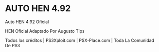 # AUTO HEN 4.92

Auto HEN 4.92 Oficial

HEN Oficial Adaptado Por Augusto Tips

Todos los créditos | PS3Xploit.com | PSX-Place.com | Toda La Comunidad De PS3
